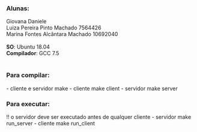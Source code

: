 <h3>Alunas:</h3>
Giovana Daniele<br>
Luiza Pereira Pinto Machado		7564426<br>
Marina Fontes Alcântara Machado		10692040<br>
<br>
<b>SO</b>: Ubuntu 18.04<br>
<b>Compilador</b>: GCC 7.5<br>
<br>
<h3>Para compilar:</h3>
	- cliente e servidor
		make
	- cliente
		make client
	- servidor
		make server
<br>
<h3>Para executar:</h3>
	!! o servidor deve ser executado antes de qualquer cliente
	- servidor
		make run_server
	- cliente
		make run_client
